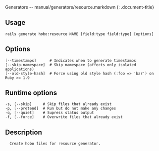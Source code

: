 Generators -- manual/generators/resource.markdown
{: .document-title}


## Usage

    

    rails generate hobo:resource NAME [field:type field:type] [options]


## Options

    

    [--timestamps]      # Indicates when to generate timestamps
    [--skip-namespace]  # Skip namespace (affects only isolated applications)
    [--old-style-hash]  # Force using old style hash (:foo => 'bar') on Ruby >= 1.9


## Runtime options

    

    -s, [--skip]     # Skip files that already exist
    -p, [--pretend]  # Run but do not make any changes
    -q, [--quiet]    # Supress status output
    -f, [--force]    # Overwrite files that already exist


## Description

    

      Create hobo files for resource generator.
